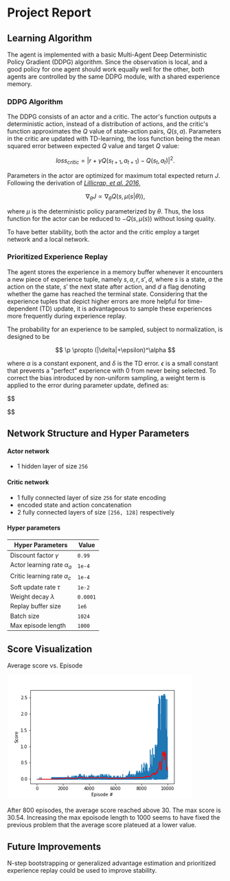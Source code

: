 # Project Report

## Learning Algorithm

The agent is implemented with a basic Multi-Agent Deep Deterministic Policy Gradient (DDPG) algorithm. Since the observation is local, and a good policy for one agent should work equally well for the other, both agents are controlled by the same DDPG module, with a shared experience memory.

### DDPG Algorithm

The DDPG consists of an actor and a critic. The actor's function outputs a deterministic action, instead of a distribution of actions, and the critic's function approximates the $Q$ value of state-action pairs, $Q(s, a)$. Parameters in the critic are updated with TD-learning, the loss function being the mean squared error between expected $Q$ value and target $Q$ value:

$$
loss_{critic} = |r+\gamma Q(s_{t+1}, a_{t+1}) - Q(s_t ,a_t)|^2.
$$

Parameters in the actor are optimized for maximum total expected return $J$. Following the derivation of [*Lillicrap, et al. 2016*](https://arxiv.org/abs/1509.02971), 

$$
\nabla_\theta J \propto \nabla_\theta Q(s, \mu(s|\theta)),
$$

where $\mu$ is the deterministic policy parameterized by $\theta$. Thus, the loss function for the actor can be reduced to $-Q(s, \mu(s))$ without losing quality.

To have better stability, both the actor and the critic employ a target network and a local network.

### Prioritized Experience Replay

The agent stores the experience in a memory buffer whenever it encounters a new piece of experience tuple, namely $s, a, r, s', d$, where $s$ is a state, $a$ the action on the state, $s'$ the next state after action, and $d$ a flag denoting whether the game has reached the terminal state. Considering that the experience tuples that depict higher errors are more helpful for time-dependent (TD) update, it is advantageous to sample these experiences more frequently during experience replay. 

The probability for an experience to be sampled, subject to normalization, is designed to be

$$
\p \propto (|\delta|+\epsilon)^\alpha
$$

where $\alpha$ is a constant exponent, and $\delta$ is the TD error. $\epsilon$ is a small constant that prevents a "perfect" experience with $0$ from never being selected. To correct the bias introduced by non-uniform sampling, a weight term is applied to the error during parameter update, defined as:

$$

$$

## Network Structure and Hyper Parameters

#### Actor network

- 1 hidden layer of size `256`

#### Critic network

- 1 fully connected layer of size `256` for state encoding
- encoded state and action concatenation
- 2 fully connected layers of size `[256, 128]` respectively

#### Hyper parameters

|Hyper Parameters|Value|
|---|----|
|Discount factor $\gamma$| `0.99`|
|Actor learning rate $\alpha_a$|`1e-4`|
|Critic learning rate $\alpha_c$|`1e-4`|
|Soft update rate $\tau$|`1e-2`|
|Weight decay $\lambda$|`0.0001`|
|Replay buffer size|`1e6`|
|Batch size|`1024`|
|Max episode length|`1000`|


## Score Visualization

Average score vs. Episode

![Average score vs. episode](pictures/scores.png)

After 800 episodes, the average score reached above 30. The max score is 30.54. Increasing the max epoisode length to 1000 seems to have fixed the previous problem that the average score plateued at a lower value. 

## Future Improvements

N-step bootstrapping or generalized advantage estimation and prioritized experience replay could be used to improve stability.